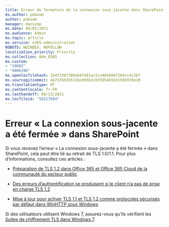 ```yaml
---
title: Erreur de fermeture de la connexion sous-jacente dans SharePoint
ms.author: pebaum
author: pebaum
manager: dansimp
ms.date: 04/01/2021
ms.audience: Admin
ms.topic: article
ms.service: o365-administration
ROBOTS: NOINDEX, NOFOLLOW
localization_priority: Priority
ms.collection: Adm_O365
ms.custom:
- "10802"
- "9006390"
ms.openlocfilehash: 1b4f336f389eb6fd81ac2ca40e6047184cc4c1bf
ms.sourcegitcommit: ab75f66355116e995b3cb5505465b31989339e28
ms.translationtype: HT
ms.contentlocale: fr-FR
ms.lasthandoff: 08/13/2021
ms.locfileid: "58317694"
---
```

# <a name="the-underlying-connection-was-closed-error-in-sharepoint"></a>Erreur « La connexion sous-jacente a été fermée » dans SharePoint

Si vous recevez l’erreur « La connexion sous-jacente a été fermée » dans SharePoint, cela peut être lié au retrait de TLS 1.0/1.1. Pour plus d’informations, consultez ces articles :

- [Préparation de TLS 1.2 dans Office 365 et Office 365 Cloud de la communauté du secteur public](https://docs.microsoft.com/microsoft-365/compliance/prepare-tls-1.2-in-office-365)

- [Des erreurs d’authentification se produisent si le client n’a pas de prise en charge TLS 1.2](https://review.docs.microsoft.com/sharepoint/troubleshoot/administration/authentication-errors-tls12-support)

- [Mise à jour pour activer TLS 1.1 et TLS 1.2 comme protocoles sécurisés par défaut dans WinHTTP sous Windows](https://support.microsoft.com/topic/update-to-enable-tls-1-1-and-tls-1-2-as-default-secure-protocols-in-winhttp-in-windows-c4bd73d2-31d7-761e-0178-11268bb10392)

Si des utilisateurs utilisent Windows 7, assurez-vous qu’ils vérifient les [Suites de chiffrement TLS dans Windows 7](https://docs.microsoft.com/windows/win32/secauthn/tls-cipher-suites-in-windows-7).